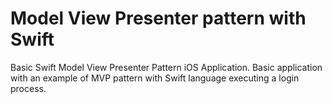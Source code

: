 # Model View Presenter pattern with Swift
Basic Swift Model View Presenter Pattern iOS Application. Basic application with an example of MVP pattern with Swift language executing a login process.
